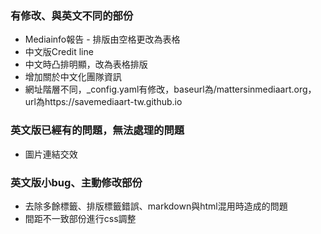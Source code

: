 ### 有修改、與英文不同的部份
* Mediainfo報告 - 排版由空格更改為表格
* 中文版Credit line
* 中文時凸排明顯，改為表格排版
* 增加關於中文化團隊資訊
* 網址階層不同，_config.yaml有修改，baseurl為/mattersinmediaart.org，url為https://savemediaart-tw.github.io

### 英文版已經有的問題，無法處理的問題
* 圖片連結交效

### 英文版小bug、主動修改部份
* 去除多餘標籤、排版標籤錯誤、markdown與html混用時造成的問題
* 間距不一致部份進行css調整
